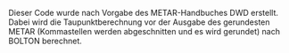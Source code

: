Dieser Code wurde nach Vorgabe des METAR-Handbuches DWD erstellt. Dabei wird die Taupunktberechnung vor der Ausgabe des gerundesten METAR (Kommastellen werden abgeschnitten und es wird gerundet) nach BOLTON berechnet.
